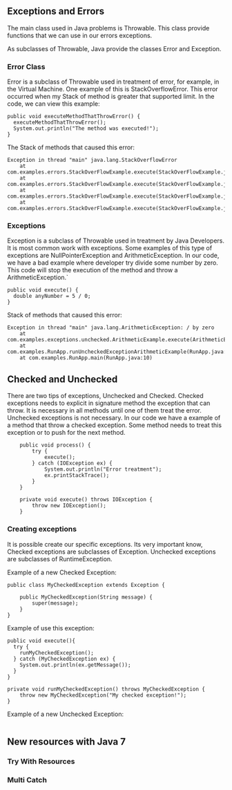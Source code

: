 ## Exceptions and Errors
The main class used in Java problems is Throwable. This class provide functions that we can use in our errors exceptions.

As subclasses of Throwable, Java provide the classes Error and Exception.

### Error Class
Error is a subclass of Throwable used in treatment of error, for example, in the Virtual Machine. One example of this is StackOverflowError. This error occurred when my Stack of method is greater that supported limit. In the code, we can view this example:
```
public void executeMethodThatThrowError() {
  executeMethodThatThrowError();
  System.out.println("The method was executed!");
}
```
The Stack of methods that caused this error:
```
Exception in thread "main" java.lang.StackOverflowError
	at com.examples.errors.StackOverFlowExample.execute(StackOverFlowExample.java:6)
	at com.examples.errors.StackOverFlowExample.execute(StackOverFlowExample.java:6)
	at com.examples.errors.StackOverFlowExample.execute(StackOverFlowExample.java:6)
	at com.examples.errors.StackOverFlowExample.execute(StackOverFlowExample.java:6)
```

### Exceptions
Exception is a subclass of Throwable used in treatment by Java Developers. It is most common work with exceptions. Some examples of this type of exceptions are NullPointerException and ArithmeticException. 
In our code, we have a bad example where developer try divide some number by zero. This code will stop the execution of the method and throw a ArithmeticException.`
```
public void execute() {
  double anyNumber = 5 / 0;
}

```
Stack of methods that caused this error:
```
Exception in thread "main" java.lang.ArithmeticException: / by zero
	at com.examples.exceptions.unchecked.ArithmeticExample.execute(ArithmeticExample.java:6)
	at com.examples.RunApp.runUncheckedExceptionArithmeticExample(RunApp.java:20)
	at com.examples.RunApp.main(RunApp.java:10)

```

## Checked and Unchecked
There are two tips of exceptions, Unchecked and Checked. Checked exceptions needs to explicit in signature method the exception that can throw. It is necessary in all methods until one of them treat the error. Unchecked exceptions is not necessary.
In our code we have a example of a method that throw a checked exception. Some method needs to treat this exception or to push for the next method.
```
	public void process() {
		try {
			execute();
		} catch (IOException ex) {
			System.out.println("Error treatment");
			ex.printStackTrace();
		}
	}

	private void execute() throws IOException {
		throw new IOException();
	}
```

### Creating exceptions
It is possible create our specific exceptions. Its very important know, Checked exceptions are subclasses of Exception. Unchecked exceptions are subclasses of RuntimeException. 

Example of a new Checked Exception:
```
public class MyCheckedException extends Exception {

	public MyCheckedException(String message) {
		super(message);
	}
}
```
Example of use this exception:
```
public void execute(){
  try {
    runMyCheckedException();
  } catch (MyCheckedException ex) {
    System.out.println(ex.getMessage());
  }
}

private void runMyCheckedException() throws MyCheckedException {
	throw new MyCheckedException("My checked exception!");
}
```

Example of a new Unchecked Exception:
```
```


## New resources with Java 7

### Try With Resources

### Multi Catch

